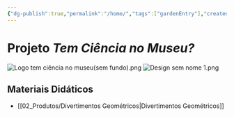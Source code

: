 ```yaml
---
{"dg-publish":true,"permalink":"/home/","tags":["gardenEntry"],"created":"2023-07-31 às 16:23","updated":"2023-07-31 às 17:08"}
---
```



# Projeto *Tem Ciência no Museu?*

![Logo tem ciência no museu(sem fundo).png](/img/user/XX_Anexos/Logo%20tem%20ci%C3%AAncia%20no%20museu(sem%20fundo).png)
![Design sem nome 1.png](/img/user/XX_Anexos/Design%20sem%20nome%201.png)



## Materiais Didáticos

- [[02_Produtos/Divertimentos Geométricos\|Divertimentos Geométricos]]